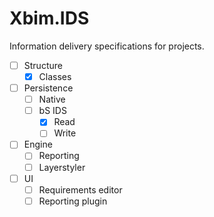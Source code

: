 # Xbim.IDS

Information delivery specifications for projects.

- [ ] Structure
	- [x] Classes
- [ ] Persistence
	- [ ] Native
	- [ ] bS IDS
		- [x] Read
		- [ ] Write
- [ ] Engine
	- [ ] Reporting
	- [ ] Layerstyler
- [ ] UI
	- [ ] Requirements editor
	- [ ] Reporting plugin

